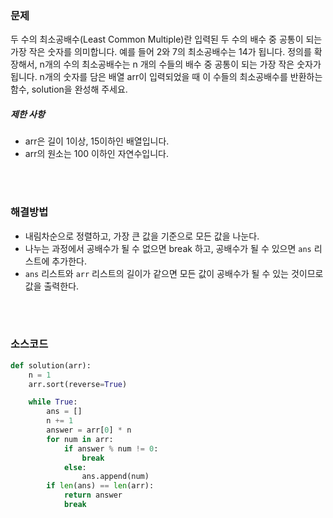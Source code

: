### 문제

두 수의 최소공배수(Least Common Multiple)란 입력된 두 수의 배수 중 공통이 되는 가장 작은 숫자를 의미합니다. 예를 들어 2와 7의 최소공배수는 14가 됩니다. 정의를 확장해서, n개의 수의 최소공배수는 n 개의 수들의 배수 중 공통이 되는 가장 작은 숫자가 됩니다. n개의 숫자를 담은 배열 arr이 입력되었을 때 이 수들의 최소공배수를 반환하는 함수, solution을 완성해 주세요.

##### 제한 사항

- arr은 길이 1이상, 15이하인 배열입니다.
- arr의 원소는 100 이하인 자연수입니다.

</br>

</br>

### 해결방법

- 내림차순으로 정렬하고, 가장 큰 값을 기준으로 모든 값을 나눈다.
- 나누는 과정에서 공배수가 될 수 없으면 break 하고, 공배수가 될 수 있으면 `ans` 리스트에 추가한다.
- `ans` 리스트와 `arr` 리스트의 길이가 같으면 모든 값이 공배수가 될 수 있는 것이므로 값을 출력한다.

 </br>

</br>

### 소스코드

```python
def solution(arr):
    n = 1
    arr.sort(reverse=True)

    while True:
        ans = []
        n += 1
        answer = arr[0] * n
        for num in arr:
            if answer % num != 0:
                break
            else:
                ans.append(num)
        if len(ans) == len(arr):
            return answer
            break
```

